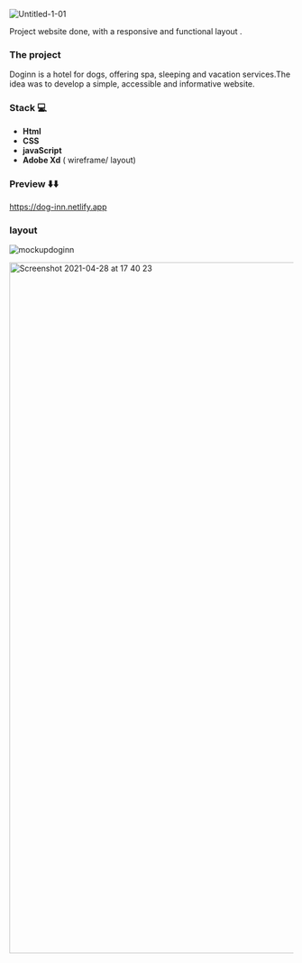   
![Untitled-1-01](https://user-images.githubusercontent.com/81806904/116468349-a730f200-a868-11eb-9710-229169f12772.png)

Project website done, with a responsive and functional layout .


### The project

Doginn is a hotel for dogs, offering spa, sleeping and vacation services.The idea was to develop a simple, accessible and informative website.

### Stack 💻
- **Html**
- **CSS**
- **javaScript**
- **Adobe Xd** ( wireframe/ layout)

### Preview ⬇️⬇️

https://dog-inn.netlify.app


### layout
![mockupdoginn](https://user-images.githubusercontent.com/81806904/117641631-4a91d900-b17e-11eb-9821-dc7d4f10a14e.png)



<img width="1225" alt="Screenshot 2021-04-28 at 17 40 23" src="https://user-images.githubusercontent.com/81806904/116448257-cde32e80-a850-11eb-81bf-195853ee0c12.png">

